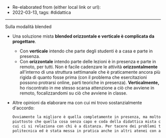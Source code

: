 - Re-elaborated from (either local link or url): 
- 2022-03-13, tags: #didattica
---


Sulla modalità blended

-   Una soluzione mista **blended orizzontale e verticale è complicata da progettare**.
	-   Con **verticale** intendo che parte degli studenti è a casa e parte in presenza.
	-   Con **orizzontale** intendo parte delle lezioni è in presenza e parte in remoto, per tutti. 
	Non è facile cadenzare le attività **orizzontalmente** all'interno di una struttura settimanale che è praticamente ancora più rigida di quanto fosse prima (con il problema che esercitazioni possono protrarsi online, parti teoriche in presenza). **Verticalmente,** ho riscontrato in me stesso scarsa attenzione a ciò che avviene in remoto, focalizzandomi su ciò che avviene in classe.
    
-   Altre opinioni da elaborare ma con cui mi trovo sostanzialmente d'accordo:
    
    ```bash
    Ovviamente la migliore è quella completamente in presenza, ma molto meglio quella con tutti a distanza
    piuttosto che quella cosa senza capo e coda della didattica mista con un po’ di studenti in aula e un po’ di studenti a casa. La cosiddetta aula estesa non funziona perché tempi e modi con cui ci si relaziona con chi è in presenza sono diversi da quelli con
    cui ci si relaziona con chi è a distanza. Per tacere dei problemi tecnici legati all’audio quando si decide di fare interagire gli studenti in aula con quelli a casa. Devo aggiungere per correttezza, che questa idea della didattica mista non è un’invenzione
    politecnica ed è stata messa in pratica anche in altri atenei con altrettanta generale insoddisfazione.
    ```
    
